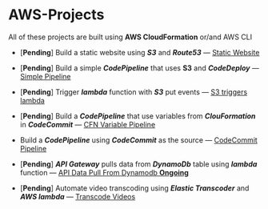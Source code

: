 # AWS-Projects

All of these projects are built using **AWS CloudFormation** or/and AWS CLI 

* [**Pending**] Build a static website using ***S3*** and ***Route53*** — [Static Website](https://github.com/gsidhu13/AWS-Projects/tree/main/WebsiteUsingS3%26Route53)

* [**Pending**] Build a simple ***CodePipeline*** that uses **S3** and ***CodeDeploy*** — [Simple Pipeline](https://github.com/gsidhu13/AWS-Projects/tree/main/SimplePipeline)

* [**Pending**] Trigger ***lambda*** function with ***S3*** put events — [S3 triggers lambda](https://github.com/gsidhu13/AWS-Projects/tree/main/S3TriggerLambda)

* [**Pending**] Build a ***CodePipeline*** that use variables from ***ClouFormation*** in ***CodeCommit*** — [CFN Variable Pipeline ](https://github.com/gsidhu13/AWS-Projects/tree/main/CF_Variables_Pipeline)

* Build a ***CodePipeline*** using ***CodeCommit*** as the source — [CodeCommit Pipeline](https://github.com/gsidhu13/AWS-Projects/tree/main/CodeCommit_SimplePipeline)

* [**Pending**] ***API Gateway*** pulls data from ***DynamoDb*** table using ***lambda*** function — [API Data Pull From Dynamodb **Ongoing**](https://github.com/gsidhu13/AWS-Projects/tree/main/DynamoDb_lambda)
* [**Pending**] Automate video transcoding using ***Elastic Transcoder*** and ***AWS lambda*** — [Transcode Videos](https://github.com/gsidhu13/AWS-Projects/tree/main/TranscodingVids) 


